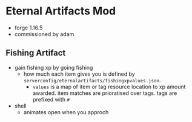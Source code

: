 # Eternal Artifacts Mod

- forge 1.16.5
- commissioned by adam

## Fishing Artifact 

- gain fishing xp by going fishing
  - how much each item gives you is defined by `serverconfig/eternalartifacts/fishingxpvalues.json`. 
    - `values` is a map of item or tag resource location to xp amount awarded. item matches are prioratised over tags. tags are prefixed with `#`
- shell
  - animates open when you approch 
